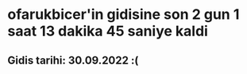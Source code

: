 # ofarukbicer'in gidisine son 2 gun 1 saat 13 dakika 45 saniye kaldi

## Gidis tarihi: 30.09.2022 :(